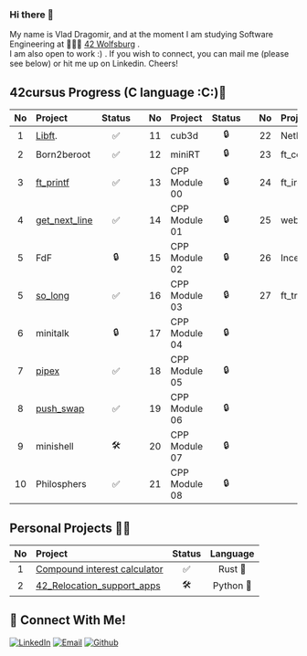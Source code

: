 ### Hi there 👋
My name is Vlad Dragomir, and at the moment I am studying Software Engineering at 👨🏻‍💻 [42 Wolfsburg](https://42wolfsburg.de/) .
<br>
I am also open to work :) . If you wish to connect, you can mail me (please see below) or hit me up on Linkedin. Cheers!
## 42cursus Progress (C language :C:)🏻
| No  | Project                                                | Status |   | No  | Project       | Status |   | No  | Project                        | Status |
| :-: | :------------------------------------------------------| :----: | - | :-: | :------------ | :----: | - | :-: | :----------------------------- | :----: |
| 1   | [Libft](https://github.com/VladDrag/42_WB_2021_LIBFT). | ✅     |   | 11  | cub3d         | 🔒     |   | 22  | NetPractice                    | 🔒      |
| 2   | Born2beroot                                            | ✅     |   | 12  | miniRT        | 🔒     |   | 23  | ft_containers                  | 🔒      |
| 3   | [ft_printf](https://github.com/VladDrag/42_WB_2021_FT_PRINTF)| ✅     |   | 13  | CPP Module 00 | 🔒     |   | 24  | ft_irc                         | 🔒      |
| 4   | [get_next_line](https://github.com/VladDrag/42_WB_2021_Get_Next_Line)| ✅     |   | 14  | CPP Module 01 | 🔒     |   | 25  | webserv                        | 🔒      |
| 5   | FdF                                                    | 🔒     |   | 15  | CPP Module 02 | 🔒     |   | 26  | Inception                      | 🔒      |
| 5   | [so_long](https://github.com/VladDrag/42_WB_2021_So_Long)| ✅     |   | 16  | CPP Module 03 | 🔒     |   | 27  | ft_transcendence               | 🔒      |
| 6   | minitalk                                               | 🔒     |   | 17  | CPP Module 04 | 🔒     |   |     |                                |         |
| 7   | [pipex](https://github.com/VladDrag/42_WB_2021_pipex_bonus)| ✅     |   | 18  | CPP Module 05 | 🔒     |   |     |                                |         |
| 8   | [push_swap](https://github.com/VladDrag/42_WB_2021_Push_Swap)| ✅     |   | 19  | CPP Module 06 | 🔒     |   |     |                                |         |
| 9   | minishell                                              | 🛠️     |   | 20  | CPP Module 07 | 🔒     |   |     |                                |         |
| 10  | Philosphers                                            | ✅     |   | 21  | CPP Module 08 | 🔒     |   |     |                                |         |

## Personal Projects 💪🏻
| No  | Project                                                                                                | Status |     Language    |
| :-: | :----------------------------------------------------------------------------------------------------- | :----: | :-------------: |
| 1   | [Compound interest calculator](https://github.com/VladDrag/compound_interest_calculator)               | ✅     | Rust      :crab:|
| 2   | [42_Relocation_support_apps](https://github.com/VladDrag/42_Relocation_Support_Apps)                   | 🛠️     | Python    :snake:|


## 📱 Connect With Me!
[![LinkedIn](https://img.shields.io/badge/-LinkedIn-0e76a8?style=flat-square&logo=linkedin&logoColor=white)](https://www.linkedin.com/in/vdragomir/)
[![Email](https://img.shields.io/badge/Email-%20-d95040?style=flat-square&logo=mail&logoColor=white)](mailto:ioanvlad90@gmail.com)
[![Github](https://img.shields.io/badge/GitHub-100000?style=flat-square&log=github&logoColor=white)](https://github.com/VladDrag)
